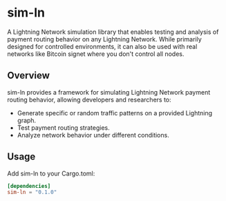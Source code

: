 # sim-ln

A Lightning Network simulation library that enables testing and analysis of payment routing behavior on any Lightning Network. While primarily designed for controlled environments, it can also be used with real networks like Bitcoin signet where you don't control all nodes.

## Overview

sim-ln provides a framework for simulating Lightning Network payment routing behavior, allowing developers and researchers to:

- Generate specific or random traffic patterns on a provided Lightning graph.
- Test payment routing strategies.
- Analyze network behavior under different conditions.

## Usage

Add sim-ln to your Cargo.toml:

```toml
[dependencies]
sim-ln = "0.1.0"
```